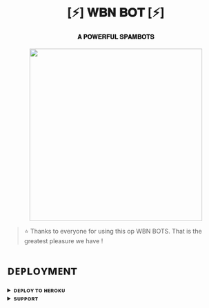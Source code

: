<h1 align="center"><b>[⚡] 𝐖𝐁𝐍 𝐁𝐎𝐓 [⚡]</b></h1>

<h4 align="center"> 𝐀 𝐏𝐎𝐖𝐄𝐑𝐅𝐔𝐋 𝐒𝐏𝐀𝐌𝐁𝐎𝐓𝐒</h4>

<p align="center"><a href="https://t.me/Dark_Ravan_01"><img src="https://graph.org/file/05cc2603544685a5f6592.jpg" width="400"></a></p>


> ⭐️ Thanks to everyone for using this op   WBN BOTS. That is the greatest pleasure we have !


# ᴅᴇᴘʟᴏʏᴍᴇɴᴛ


<details>
<summary><b>ᴅᴇᴘʟᴏʏ ᴛᴏ ʜᴇʀᴏᴋᴜ</b></summary>
<br>

[![Deploy](https://www.herokucdn.com/deploy/button.svg)](https://dashboard.heroku.com/new?template=https://github.com/DARKRAVANREPO/DARKRAVANWBNSPAM)

</details>


<details>
<summary><b>sᴜᴘᴘᴏʀᴛ</b></summary>
<br>

<a href="https://t.me/WEB_NET_CHATMASTI"><img src="https://img.shields.io/badge/Join-Telegram%20Channel-red.svg?logo=Telegram"></a>

</details>

